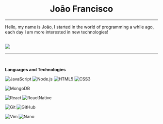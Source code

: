 <h1 align=center>João Francisco</h1>
  
</p>
<hr>

Hello, my name is João, I started in the world of programming a while ago, each day I am more interested in new technologies!

<br>
<img src="https://discord.c99.nl/widget/theme-4/368459250776932363.png" />
<hr>
<br>

**Languages and Technologies**

![JavaScript](https://img.shields.io/badge/-JavaScript-000000?style=for-the-badge&logo=javascript&logoColor=f5ec42)
![Node.js](https://img.shields.io/badge/-Node.js-000000?style=for-the-badge&logo=node.js&logoColor=4ba12f)
![HTML5](https://img.shields.io/badge/-HTML5-000000?style=for-the-badge&logo=HTML5&logoColor=ed5c0e)
![CSS3](https://img.shields.io/badge/-CSS3-000000?style=for-the-badge&logo=CSS3&logoColor=0e81ed)

![MongoDB](https://img.shields.io/badge/-MongoDB-000000?style=for-the-badge&logo=mongodb&logoColor=306820)

![React](https://img.shields.io/badge/-ReactJS-000000?style=for-the-badge&logo=react&logoColor=26a5bf)
![ReactNative](https://img.shields.io/badge/-ReactNative-000000?style=for-the-badge&logo=react&logoColor=26a5bf)

![Git](https://img.shields.io/badge/-Git-000000?style=for-the-badge&logo=git&logoColor=bf230f)
![GitHub](https://img.shields.io/badge/-GitHub-000000?style=for-the-badge&logo=github&logoColor=fff)

![Vim](https://img.shields.io/badge/-Vim-000000?style=for-the-badge&logo=vim&logoColor=21560b)
![Nano](https://img.shields.io/badge/-Nano-000000?style=for-the-badge&logo=nano&logoColor=103fcc)
